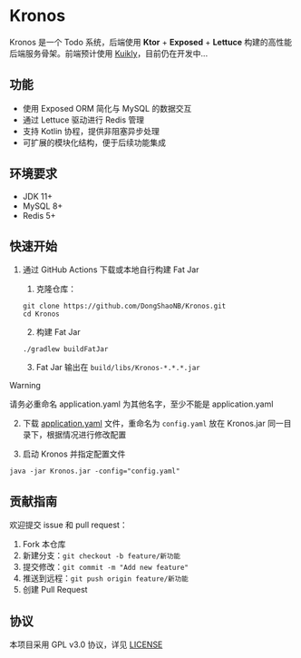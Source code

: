 # Kronos

Kronos 是一个 Todo 系统，后端使用 **Ktor** + **Exposed** + **Lettuce** 构建的高性能后端服务骨架。前端预计使用 [Kuikly](https://github.com/Tencent-TDS/KuiklyUI)，目前仍在开发中...

## 功能

- 使用 Exposed ORM 简化与 MySQL 的数据交互
- 通过 Lettuce 驱动进行 Redis 管理
- 支持 Kotlin 协程，提供非阻塞异步处理
- 可扩展的模块化结构，便于后续功能集成

## 环境要求

- JDK 11+
- MySQL 8+
- Redis 5+

## 快速开始

1. 通过 GitHub Actions 下载或本地自行构建 Fat Jar
	
	1. 克隆仓库：
	  ```shell
	  git clone https://github.com/DongShaoNB/Kronos.git
	  cd Kronos
	  ```
	2. 构建 Fat Jar
	  ```shell
	  ./gradlew buildFatJar
	  ```
	3. Fat Jar 输出在 `build/libs/Kronos-*.*.*.jar`

> [!WARNING]  
> 请务必重命名 application.yaml 为其他名字，至少不能是 application.yaml

2. 下载 [application.yaml](https://github.com/DongShaoNB/Kronos/blob/main/src/main/resources/application.yaml) 文件，重命名为 `config.yaml` 放在 Kronos.jar 同一目录下，根据情况进行修改配置


3. 启动 Kronos 并指定配置文件
```shell
java -jar Kronos.jar -config="config.yaml"
```

## 贡献指南

欢迎提交 issue 和 pull request：

1. Fork 本仓库
2. 新建分支：`git checkout -b feature/新功能`
3. 提交修改：`git commit -m "Add new feature"`
4. 推送到远程：`git push origin feature/新功能`
5. 创建 Pull Request

## 协议

本项目采用 GPL v3.0 协议，详见 [LICENSE](LICENSE)
